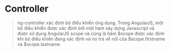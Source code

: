 # Controller

> ng-controller xác định bộ điều khiển ứng dụng. Trong AngularJS, một bộ điều khiển được xác định bởi một hàm xây dựng Javascript và được sử dụng AngularJS scope và cũng là hàm $scope được xác định khi bộ điều khiển đang xác định và nó trả về nối của $scope.firstname và $scope.lastname.